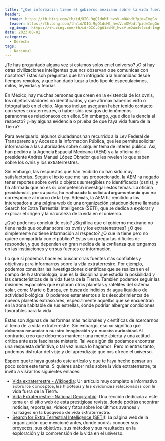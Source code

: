 ```yaml
---
title: "¿Qué información tiene el gobierno mexicano sobre la vida fuera de la Tierra?"
header:
  image: https://th.bing.com/th/id/OIG.9gQ1duMf_hvsV.mOWodt?pid=ImgGn
  teaser: https://th.bing.com/th/id/OIG.9gQ1duMf_hvsV.mOWodt?pid=ImgGn
  og_image: https://th.bing.com/th/id/OIG.9gQ1duMf_hvsV.mOWodt?pid=ImgGn
date: 2023-08-02
categories:
  - Derecho
tags:
  - Nacional
---
```


¿Te has preguntado alguna vez si estamos solos en el universo? ¿O si hay otras civilizaciones inteligentes que nos observan o se comunican con nosotros? Estas son preguntas que han intrigado a la humanidad desde tiempos remotos, y que han dado lugar a todo tipo de especulaciones, mitos, leyendas y teorías.

En México, hay muchas personas que creen en la existencia de los ovnis, los objetos voladores no identificados, y que afirman haberlos visto o fotografiado en el cielo. Algunos incluso aseguran haber tenido contacto con seres extraterrestres, o haber sido testigos de fenómenos paranormales relacionados con ellos. Sin embargo, ¿qué dice la ciencia al respecto? ¿Hay alguna evidencia o prueba de que haya vida fuera de la Tierra?

Para averiguarlo, algunos ciudadanos han recurrido a la Ley Federal de Transparencia y Acceso a la Información Pública, que les permite solicitar información a las autoridades sobre cualquier tema de interés público. Así, han pedido a la Agencia Espacial Mexicana (AEM) y a la oficina del presidente Andrés Manuel López Obrador que les revelen lo que saben sobre los ovnis y los extraterrestres.

Sin embargo, las respuestas que han recibido no han sido muy satisfactorias. Según el texto que me has proporcionado, la AEM ha negado tener reportes sobre ovnis o objetos sumergibles no identificados (osnis), y ha afirmado que no es su competencia investigar estos temas. La oficina presidencial, por su parte, ha rechazado la solicitud argumentando que no corresponde al marco de la Ley. Además, la AEM ha remitido a los interesados a una página web de una organización estadounidense llamada Search for Extra Terrestrial Intelligence (SETI), que se dedica a explorar y explicar el origen y la naturaleza de la vida en el universo.

¿Qué podemos concluir de esto? ¿Significa que el gobierno mexicano no tiene nada que ocultar sobre los ovnis y los extraterrestres? ¿O que simplemente no tiene información al respecto? ¿O que la tiene pero no quiere compartirla con el público? Estas son preguntas difíciles de responder, y que dependen en gran medida de la confianza que tengamos en las instituciones y en sus fuentes de información.

Lo que sí podemos hacer es buscar otras fuentes más confiables y objetivas para informarnos sobre la vida extraterrestre. Por ejemplo, podemos consultar las investigaciones científicas que se realizan en el campo de la astrobiología, que es la disciplina que estudia la posibilidad y las características de la vida fuera de la Tierra. También podemos seguir las misiones espaciales que exploran otros planetas y satélites del sistema solar, como Marte o Europa, en busca de indicios de agua líquida o de actividad biológica. O podemos estar atentos a los descubrimientos de nuevos planetas extrasolares, especialmente aquellos que se encuentran en la zona habitable de sus estrellas, donde podrían albergar condiciones favorables para la vida.

Estas son algunas de las formas más racionales y científicas de acercarnos al tema de la vida extraterrestre. Sin embargo, eso no significa que debamos renunciar a nuestra imaginación y a nuestra curiosidad. Al contrario, creo que debemos mantener una mente abierta y una actitud crítica ante este fascinante misterio. Tal vez algún día podamos encontrar una respuesta definitiva, o tal vez nunca lo hagamos. Pero mientras tanto, podemos disfrutar del viaje y del aprendizaje que nos ofrece el universo.

Espero que te haya gustado este artículo y que te haya hecho pensar un poco sobre este tema. Si quieres saber más sobre la vida extraterrestre, te invito a visitar los siguientes enlaces:

- [Vida extraterrestre - Wikipedia](https://es.wikipedia.org/wiki/Vida_extraterrestre): Un artículo muy completo e informativo sobre los conceptos, las hipótesis y las evidencias relacionadas con la vida fuera de la Tierra.
- [Vida Extraterrestre - National Geographic](https://www.nationalgeographicla.com/tema/contenido/ciencia/espacio/vida-extraterrestre): Una sección dedicada a este tema en el sitio web de esta prestigiosa revista, donde podrás encontrar noticias, reportajes, videos y fotos sobre los últimos avances y hallazgos en la búsqueda de vida extraterrestre.
- [Search for Extra Terrestrial Intelligence (SETI)](https://www.seti.org/): La página web de la organización que mencioné antes, donde podrás conocer sus proyectos, sus objetivos, sus métodos y sus resultados en la exploración y la comprensión de la vida en el universo.
